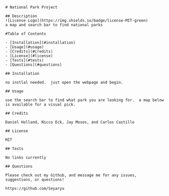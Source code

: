 
    # National Park Project
  
    ## Description
    ![License Logo](https://img.shields.io/badge/license-MIT-green)
    a map and search bar to find national parks
  
    #Table of Contents

    - [Installation](#installation)
    - [Usage](#usage)
    - [Credits](#credits)
    - [License](#license)
    - [Tests](#tests)
    - [Questions](#questions)

    ## Installation
    
    no instlal needed.  just open the webpage and begin.
    
    ## Usage
    
    use the search bar to find what park you are looking for.  a map below is available for a visual pick.
    
    ## Credits
    
    Daniel Holland, Nicco Eck, Jay Moses, and Carlos Castillo
    
    ## License
    
    MIT

    ## Tests

    No links currently

    ## Questions

    Please check out my Github, and message me for any issues, suggestions, or questions!

    https://github.com/Seyaryu
    